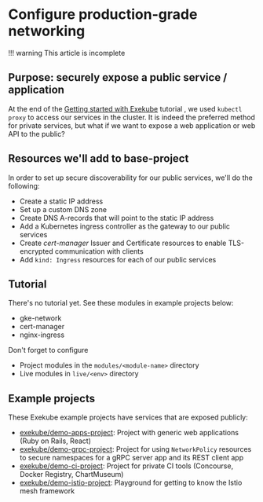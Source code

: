 # Configure production-grade networking

!!! warning
    This article is incomplete

## Purpose: securely expose a public service / application

At the end of the [Getting started with Exekube](https://docs.exekube.com/in-practice/getting-started) tutorial , we used `kubectl proxy` to access our services in the cluster. It is indeed the preferred method for private services, but what if we want to expose a web application or web API to the public?

## Resources we'll add to base-project

In order to set up secure discoverability for our public services, we'll do the following:

- Create a static IP address
- Set up a custom DNS zone
- Create DNS A-records that will point to the static IP address
- Add a Kubernetes ingress controller as the gateway to our public services
- Create *cert-manager* Issuer and Certificate resources to enable TLS-encrypted communication with clients
- Add `kind: Ingress` resources for each of our public services

## Tutorial

There's no tutorial yet. See these modules in example projects below:

- gke-network
- cert-manager
- nginx-ingress

Don't forget to configure

- Project modules in the `modules/<module-name>` directory
- Live modules in `live/<env>` directory

## Example projects

These Exekube example projects have services that are exposed publicly:

- [exekube/demo-apps-project](https://github.com/exekube/demo-apps-project): Project with generic web applications (Ruby on Rails, React)
- [exekube/demo-grpc-project](https://github.com/exekube/demo-grpc-project): Project for using `NetworkPolicy` resources to secure namespaces for a gRPC server app and its REST client app
- [exekube/demo-ci-project](https://github.com/exekube/demo-ci-project): Project for  private CI tools (Concourse, Docker Registry, ChartMuseum)
- [exekube/demo-istio-project](https://github.com/exekube/demo-istio-project): Playground for getting to know the Istio mesh framework

